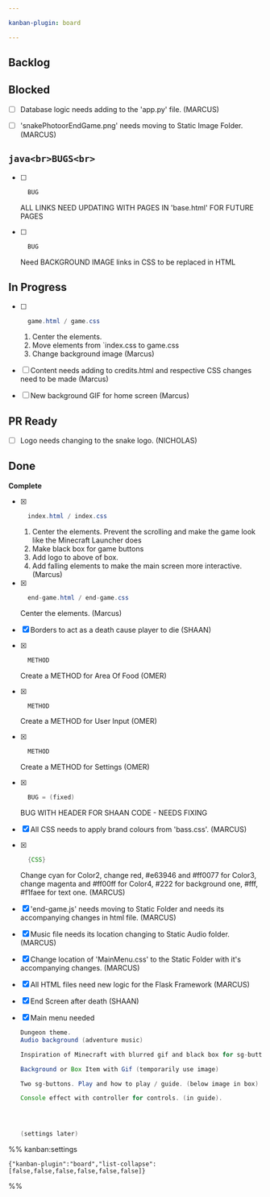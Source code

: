 ```yaml
---

kanban-plugin: board

---
```


## Backlog



## Blocked

- [ ] Database logic needs adding to the 'app.py' file. (MARCUS)
- [ ] 'snakePhotoorEndGame.png' needs moving to Static Image Folder. (MARCUS)


## ```java<br>BUGS<br>```

- [ ] ```java
	BUG
	```
	
	ALL LINKS NEED UPDATING WITH PAGES IN 'base.html' FOR FUTURE PAGES
- [ ] ```java
	BUG
	```
	
	Need BACKGROUND IMAGE links in CSS to be replaced in HTML


## In Progress

- [ ] ```java
	game.html / game.css
	```
	
	1. Center the elements.
	2. Move elements from `index.css to game.css 
	3. Change background image
	(Marcus)
- [ ] Content needs adding to credits.html and respective CSS changes need to be made (Marcus)
- [ ] New background GIF for home screen (Marcus)


## PR Ready

- [ ] Logo needs changing to the snake logo. (NICHOLAS)


## Done

**Complete**
- [x] ```java
	index.html / index.css
	```
	
	1. Center the elements. Prevent the scrolling and make the game look like the Minecraft Launcher does
	2. Make black box for game buttons
	3. Add logo to above of box.
	4. Add falling elements to make the main screen more interactive.
	(Marcus)
- [x] ```java
	end-game.html / end-game.css
	```
	
	Center the elements. (Marcus)
- [x] Borders to act as a death cause player to die (SHAAN)
- [x] ```java
	METHOD
	```
	
	Create a METHOD for Area Of Food (OMER)
- [x] ```java
	METHOD
	```
	
	Create a METHOD for User Input (OMER)
- [x] ```java
	METHOD
	```
	
	Create a METHOD for Settings (OMER)
- [x] ```java
	BUG = (fixed)
	```
	
	BUG WITH HEADER FOR SHAAN CODE - NEEDS FIXING
- [x] All CSS needs to apply brand colours from 'bass.css'. (MARCUS)
- [x] ```java
	{CSS}
	```
	
	Change cyan for Color2, change red, #e63946 and #ff0077 for Color3, change magenta and #ff00ff for Color4, #222 for background one, #fff, #f1faee for text one. (MARCUS)
- [x] 'end-game.js' needs moving to Static Folder and needs its accompanying changes in html file. (MARCUS)
- [x] Music file needs its location changing to Static Audio folder. (MARCUS)
- [x] Change location of 'MainMenu.css' to the Static Folder with it's accompanying changes. (MARCUS)
- [x] All HTML files need new logic for the Flask Framework (MARCUS)
- [x] End Screen after death (SHAAN)
- [x] Main menu needed 
	
	```java
	Dungeon theme.
	Audio background (adventure music)
	
	Inspiration of Minecraft with blurred gif and black box for sg-buttons.
	
	Background or Box Item with Gif (temporarily use image)
	
	Two sg-buttons. Play and how to play / guide. (below image in box)
	
	Console effect with controller for controls. (in guide).
	
	
	
	
	(settings later)
	```




%% kanban:settings
```
{"kanban-plugin":"board","list-collapse":[false,false,false,false,false,false]}
```
%%